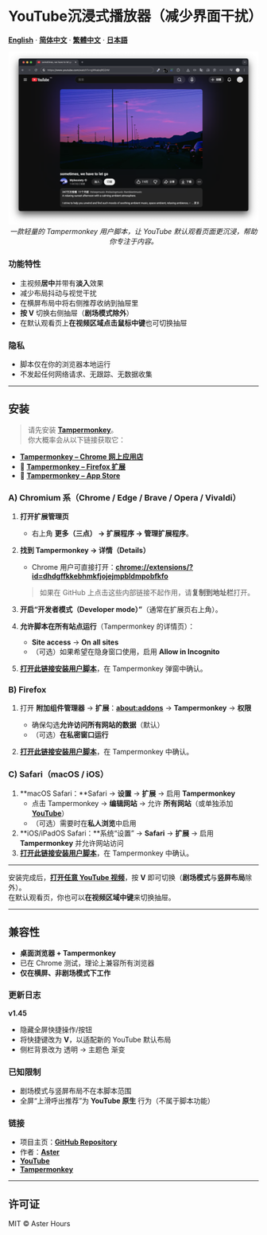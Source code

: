# YouTube沉浸式播放器（减少界面干扰）

**[English](README.md)** · **[简体中文](README.zh-CN.md)** · **[繁體中文](README.zh-TW.md)** · **[日本語](README.ja.md)**

<p align="center">
  <img src="./example.png"
       alt="YouTube Immersive Player – demo"
       width="800"
       style="max-width:100%; height:auto;">
  <br>
  <em>一款轻量的 Tampermonkey 用户脚本，让 YouTube 默认观看页面更沉浸，帮助你专注于内容。</em>
</p>


### 功能特性

- 主视频**居中**并带有**淡入**效果
- 减少布局抖动与视觉干扰
- 在横屏布局中将右侧推荐收纳到抽屉里
- **按 V** 切换右侧抽屉（**剧场模式除外**）
- 在默认观看页上**在视频区域点击鼠标中键**也可切换抽屉

### 隐私

- 脚本仅在你的浏览器本地运行  
- 不发起任何网络请求、无跟踪、无数据收集

---

## 安装

> 请先安装 **[Tampermonkey](https://www.tampermonkey.net/)**。  
> 你大概率会从以下链接获取它：

- **[Tampermonkey – Chrome 网上应用店](https://chromewebstore.google.com/detail/tampermonkey/dhdgffkkebhmkfjojejmpbldmpobfkfo)**
- 🦊 **[Tampermonkey – Firefox 扩展](https://addons.mozilla.org/firefox/addon/tampermonkey/)**
-  **[Tampermonkey – App Store](https://apps.apple.com/us/app/tampermonkey/id6738342400)**

### A) Chromium 系（Chrome / Edge / Brave / Opera / Vivaldi）

1. **打开扩展管理页**  
   - 右上角 **更多（三点） → 扩展程序 → 管理扩展程序**。

2. **找到 Tampermonkey → 详情（Details）**  
   - Chrome 用户可直接打开：**[chrome://extensions/?id=dhdgffkkebhmkfjojejmpbldmpobfkfo](chrome://extensions/?id=dhdgffkkebhmkfjojejmpbldmpobfkfo)**  
   > 如果在 GitHub 上点击这些内部链接不起作用，请**复制到地址栏**打开。

3. **开启“开发者模式（Developer mode）”**（通常在扩展页右上角）。

4. **允许脚本在所有站点运行**（Tampermonkey 的详情页）：  
   - **Site access** → **On all sites**  
   - （可选）如果希望在隐身窗口使用，启用 **Allow in Incognito**

5. **[打开此链接安装用户脚本](https://raw.githubusercontent.com/AsterHours/youtube-immersive-player/main/youtube-immersive-player.user.js)**，在 Tampermonkey 弹窗中确认。

### B) Firefox

1. 打开 **附加组件管理器** → **扩展**：**[about:addons](about:addons)** → **Tampermonkey** → **权限**  
   - 确保勾选**允许访问所有网站的数据**（默认）  
   - （可选）**在私密窗口运行**

2. **[打开此链接安装用户脚本](https://raw.githubusercontent.com/AsterHours/youtube-immersive-player/main/youtube-immersive-player.user.js)**，在 Tampermonkey 中确认。

### C) Safari（macOS / iOS）

1. **macOS Safari：**Safari → **设置** → **扩展** → 启用 **Tampermonkey**  
   - 点击 Tampermonkey → **编辑网站** → 允许 **所有网站**（或单独添加 **[YouTube](https://www.youtube.com/)**）  
   - （可选）需要时在**私人浏览**中启用
2. **iOS/iPadOS Safari：**系统“设置” → **Safari** → **扩展** → 启用 **Tampermonkey** 并允许网站访问  
3. **[打开此链接安装用户脚本](https://raw.githubusercontent.com/AsterHours/youtube-immersive-player/main/youtube-immersive-player.user.js)**，在 Tampermonkey 中确认。

---

安装完成后，**[打开任意 YouTube 视频](https://www.youtube.com/watch?v=az0J8O8wRU8)**，按 **V** 即可切换（**剧场模式**与**竖屏布局**除外）。  
在默认观看页，你也可以**在视频区域中键**来切换抽屉。

---

## 兼容性

- **桌面浏览器 + Tampermonkey**
- 已在 Chrome 测试，理论上兼容所有浏览器
- **仅在横屏、非剧场模式下工作**

### 更新日志

**v1.45**
- 隐藏全屏快捷操作/按钮
- 将快捷键改为 **V**，以适配新的 YouTube 默认布局
- 侧栏背景改为 透明 → 主题色 渐变

### 已知限制

- 剧场模式与竖屏布局不在本脚本范围  
- 全屏“上滑呼出推荐”为 **YouTube 原生** 行为（不属于脚本功能）

### 链接

- 项目主页：**[GitHub Repository](https://github.com/AsterHours/youtube-immersive-player)**  
- 作者：**[Aster](https://github.com/AsterHours)**  
- **[YouTube](https://www.youtube.com/)**  
- **[Tampermonkey](https://www.tampermonkey.net/)**

---

## 许可证

MIT © Aster Hours
